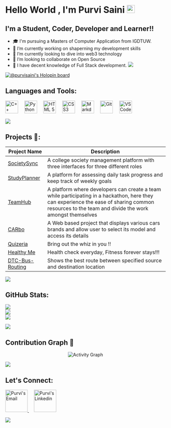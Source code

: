 # Hello World , I'm Purvi Saini <img src="https://media.giphy.com/media/hvRJCLFzcasrR4ia7z/giphy.gif" width="25px">

## I'm a Student, Coder, Developer and Learner!!
- 🎓 I'm pursuing a Masters of Computer Application from IGDTUW.
- 🔭 I’m currently working on shaperning my development skills
- 🌱 I’m currently looking to dive into web3 technology
- 👯 I’m looking to collaborate on Open Source
- 🥇 I have decent knowledge of Full Stack development.
<a href="https://github.com/404"><img src="https://user-images.githubusercontent.com/73097560/115834477-dbab4500-a447-11eb-908a-139a6edaec5c.gif"></a>

[![@purvisaini's Holopin board](https://holopin.me/purvisaini)](https://holopin.io/@purvisaini)
<!---
PurviSaini/PurviSaini is a ✨ special ✨ repository because its `README.md` (this file) appears on your GitHub profile.
You can click the Preview link to take a look at your changes.
--->

## Languages and Tools:
  <img title="C++" height="40px" src="https://img.icons8.com/color/240/000000/c-plus-plus-logo.png" /> &nbsp;&nbsp;&nbsp;
  <img title="Python" height="40px" src="https://img.icons8.com/color/48/000000/python--v1.png"/> &nbsp;&nbsp;&nbsp;
  <img title="HTML 5" height="40px" src="https://img.icons8.com/color/48/000000/html-5.png"/> &nbsp;&nbsp;&nbsp;
  <img title="CSS3" height="40px" src="https://img.icons8.com/color/48/000000/css3.png"/> &nbsp;&nbsp;&nbsp;
  <img title="Markdown" height="40px" src="https://img.icons8.com/office/80/000000/markdown.png"/> &nbsp;&nbsp;&nbsp;
  <img title="Git" height="40px" src="https://user-images.githubusercontent.com/85930567/155733391-1cad1bbc-b9d6-4fd9-91c2-37f778f88a96.png" /> &nbsp;&nbsp;&nbsp;
  <img title="VS Code" height="40px" src="https://img.icons8.com/fluency/144/000000/visual-studio-code-2019.png"/> &nbsp;&nbsp;&nbsp;
  
<a href="https://github.com/404"><img src="https://user-images.githubusercontent.com/73097560/115834477-dbab4500-a447-11eb-908a-139a6edaec5c.gif"></a>
 
 ## Projects 💼:
| Project Name | Description |
| -----------  | ----------- |
| [SocietySync](https://github.com/PurviSaini/SocietySync) | A college society management platform with three interfaces for three different roles |
| [StudyPlanner](https://github.com/PurviSaini/Study-Planner) | A platform for assessing daily task progress and keep track of weekly goals | 
| [TeamHub](https://github.com/PurviSaini/TeamHub) | A platform where developers can create a team while participating in a hackathon, here they can experience the ease of sharing common resources to the team and divide the work amongst themselves  |
| [CARbo](https://github.com/PurviSaini/CARbo) | A Web based project that displays various cars brands and allow user to select its model and access its details|
| [Quizeria](https://github.com/PurviSaini/Quizeria) | Bring out the whiz in you !! |
| [Healthy Me](https://github.com/PurviSaini/Healthy-Me) | Health check everyday, Fitness forever stays!!! |
| [DTC-Bus-Routing](https://github.com/PurviSaini/DTC-Bus-Routing) | Shows the best route between specified source and destination location |


<a href="https://github.com/404"><img src="https://user-images.githubusercontent.com/73097560/115834477-dbab4500-a447-11eb-908a-139a6edaec5c.gif"></a>

  ## GitHub Stats:

  ![](https://github-readme-stats.vercel.app/api?username=PurviSaini&theme=vue-dark&hide_border=false&include_all_commits=true&count_private=false)<br/>
![](https://github-readme-streak-stats.herokuapp.com/?user=PurviSaini&theme=vue-dark&hide_border=false)<br/>
![](https://github-readme-stats.vercel.app/api/top-langs/?username=PurviSaini&theme=vue-dark&hide_border=false&include_all_commits=true&count_private=false&layout=compact)
 
<a href="https://github.com/404"><img src="https://user-images.githubusercontent.com/73097560/115834477-dbab4500-a447-11eb-908a-139a6edaec5c.gif"></a>

## Contribution Graph 🎡
<p align="left">
  <p align = "center"> <img src = "https://github-readme-activity-graph.vercel.app/graph?username=PurviSaini&theme=redical&area=true&radius=14" alt = "Activity Graph") </p>
</p>

<a href="https://github.com/404"><img src="https://user-images.githubusercontent.com/73097560/115834477-dbab4500-a447-11eb-908a-139a6edaec5c.gif"></a>

  ## Let's Connect:

<div>
<a href="mailto:purvisaini157@gmail.com">
  <img alt="Purvi's Email" height="70px" src="https://user-images.githubusercontent.com/85930567/175770833-302b4ef2-faeb-421f-88eb-744737a4ad74.png"
/>
</a>  &nbsp; &nbsp;
<a href="https://www.linkedin.com/in/purvi-saini-a30a23246">
  <img alt="Purvi's Linkedin" height="70px" src="https://user-images.githubusercontent.com/85930567/175769904-8f101a4f-5415-4855-83d8-11e8c1ee37b1.png" />
</a>
</div>

<a href="https://github.com/404"><img src="https://user-images.githubusercontent.com/73097560/115834477-dbab4500-a447-11eb-908a-139a6edaec5c.gif"></a>
